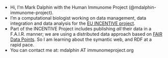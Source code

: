 - Hi, I’m Mark Dalphin with the Human Immunome Project (@mdalphin-immunome-project).
- I’m a computational biologist working on data management, data integration and data analysis for the [EU INCENTIVE project](https://www.incentive-h2020.eu/en/).
- Part of the INCENTIVE Project includes publishing _all_ their data in a F.A.I.R. manner; we are using a distributed data approach based on [FAIR Data Points](https://github.com/FAIRDataTeam/FAIRDataPoint). So I am learning about the symantic web, and RDF at a rapid pace.
- You can contact me at: mdalphin AT immunomeproject.org

<!---
mdalphin-immunome-project/mdalphin-immunome-project is a ✨ special ✨ repository because its `README.md` (this file) appears on your GitHub profile.
You can click the Preview link to take a look at your changes.
--->
